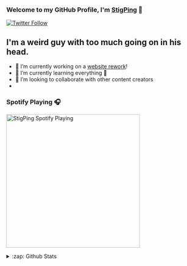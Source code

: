 ### Welcome to my GitHub Profile, I'm [StigPing][website] 👋

[![Twitter Follow](https://img.shields.io/twitter/follow/stigping?color=1DA1F2&logo=twitter&style=for-the-badge)](https://twitter.com/intent/follow?original_referer=https%3A%2F%2Fgithub.com%2Fstigping&screen_name=stigping)

## I'm a weird guy with too much going on in his head.

- 🔭 I’m currently working on a [website rework][website]!
- 🌱 I’m currently learning everything 🤣
- 👯 I’m looking to collaborate with other content creators
- 
### Spotify Playing 🎧
[<img src="https://spotify-now-playing-stigping.vercel.app/api/spotify" alt="StigPing Spotify Playing" width="350" />](https://open.spotify.com/user/111726687)

<details>
  <summary>:zap: Github Stats</summary>

<img align="left" alt="StigPing's Github Stats" src="https://github-readme-stats.vercel.app/api?username=stigping&show_icons=true&hide_border=true" />

</details>

[website]: https://flamewatergaming.com
[twitter]: https://twitter.com/stigping
[youtube]: https://youtube.com/c/SPING
[instagram]: https://instagram.com/stigping
[linkedin]: https://linkedin.com/in/stigping